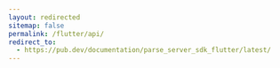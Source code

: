 ```yaml
---
layout: redirected
sitemap: false
permalink: /flutter/api/
redirect_to:
  - https://pub.dev/documentation/parse_server_sdk_flutter/latest/
---
```

